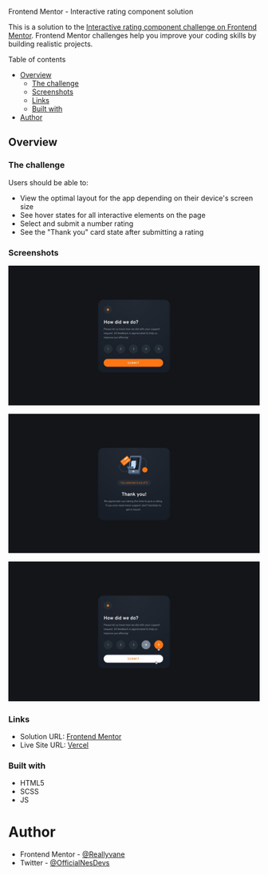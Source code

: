 Frontend Mentor - Interactive rating component solution

This is a solution to the [Interactive rating component challenge on Frontend Mentor](https://www.frontendmentor.io/challenges/interactive-rating-component-koxpeBUmI). Frontend Mentor challenges help you improve your coding skills by building realistic projects.

Table of contents

- [Overview](#overview)
  - [The challenge](#the-challenge)
  - [Screenshots](#screenshots)
  - [Links](#links)
  - [Built with](#built-with)
- [Author](#author)

## Overview

### The challenge

Users should be able to:

- View the optimal layout for the app depending on their device's screen size
- See hover states for all interactive elements on the page
- Select and submit a number rating
- See the "Thank you" card state after submitting a rating

### Screenshots

![Desktop rating design](./design/desktop-design.jpg)

![Desktop thank you design](./design/desktop-thank-you-state.jpg)

![Active states](./design/active-states.jpg)

### Links

- Solution URL: [Frontend Mentor](https://www.frontendmentor.io/solutions/interactive-rating-component-using-htmlscssjs-BJAEQBAB5)
- Live Site URL: [Vercel](https://interactive-rating-component-grey.vercel.app/)

### Built with

- HTML5
- SCSS
- JS

# Author

- Frontend Mentor - [@Reallyvane](https://www.frontendmentor.io/profile/Reallyvane)
- Twitter - [@OfficialNesDevs](https://twitter.com/OfficialNesDevs)
